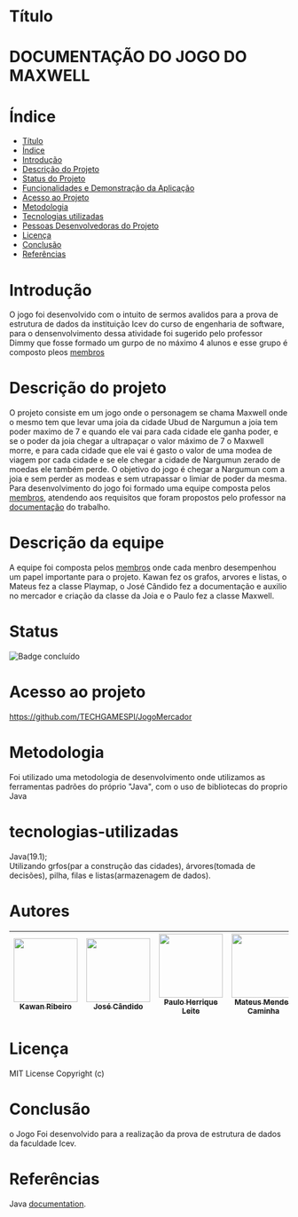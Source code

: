 # Título 

# DOCUMENTAÇÃO DO JOGO DO MAXWELL



# Índice 

* [Título](#Título)
* [Índice](#índice)
* [Introdução](#Introdução)
* [Descrição do Projeto](#descrição-do-projeto)
* [Status do Projeto](#status)
* [Funcionalidades e Demonstração da Aplicação](#funcionalidades-e-demonstração-da-aplicação)
* [Acesso ao Projeto](#acesso-ao-projeto)
* [Metodologia](#metodologia)
* [Tecnologias utilizadas](#tecnologias-utilizadas)
* [Pessoas Desenvolvedoras do Projeto](#Autores)
* [Licença](#licença)
* [Conclusão](#conclusão)
* [Referências](#referências)



# Introdução
O jogo foi desenvolvido com o intuito de sermos avalidos para a prova de estrutura de dados da instituição Icev do curso de engenharia de
software, para o densenvolvimento dessa atividade foi sugerido pelo professor Dimmy que fosse formado um gurpo de no máximo 4 alunos e esse
grupo é composto pleos [membros](#Autores) 


# Descrição do projeto
O projeto consiste em um jogo onde o personagem se chama Maxwell onde o mesmo tem que levar uma joia da cidade Ubud de Nargumun 
a joia tem poder maximo de 7 e quando ele vai para cada cidade ele ganha poder, e se o poder da joia chegar a ultrapaçar o valor
máximo de 7 o Maxwell morre, e para cada cidade que ele vai é gasto o valor de uma modea de viagem por cada cidade e se ele chegar 
a cidade de Nargumun zerado de moedas ele também perde. O objetivo do jogo é chegar a Nargumun com a joia e sem perder as modeas e
sem utrapassar o limiar de poder da mesma. Para desenvolvimento do jogo foi formado uma equipe composta pelos [membros](#Autores),
atendendo aos requisitos que foram propostos pelo professor na [documentação](https://drive.google.com/file/d/1LlP7Q7rZ6qFFT5Ft-sDwsZiShFIj61_V/view?usp=sharing) do trabalho.

# Descrição da equipe
A equipe foi composta pelos [membros](#Autores) onde cada menbro desempenhou um papel importante para o projeto. Kawan fez os grafos, arvores e listas, 
o Mateus fez a classe Playmap, o José Cândido fez a documentação e auxilio no mercador e criação da classe da Joia e o Paulo fez a classe Maxwell. 
 
# Status
![Badge concluído](http://img.shields.io/static/v1?label=STATUS&message=CONCLU%C3%8DDO&color=GREEN&style=for-the-badge)

# Acesso ao projeto
https://github.com/TECHGAMESPI/JogoMercador

# Metodologia
Foi utilizado uma metodologia de desenvolvimento onde utilizamos as ferramentas padrões do próprio "Java", com o  uso de bibliotecas do
proprio Java 

# tecnologias-utilizadas
Java(19.1);<br>
Utilizando grfos(par a construção das cidades), árvores(tomada de decisões), pilha, filas e listas(armazenagem de dados).</br>

# Autores

| [<img src="https://github.com/Kawan2004.png" width=115><br><sub>Kawan Ribeiro</sub>](https://github.com/Kawan2004) | [<img src="https://github.com/TECHGAMESPI.png" width=115><br><sub>José Cândido</sub>](https://github.com/TECHGAMESPI) | [<img src="https://github.com/paulohenrique1303.png" width=115><br><sub>Paulo Herrique Leite</sub>](https://github.com/paulohenrique1303) | [<img src="https://github.com/MateusMendes535.png" width=115><br><sub>Mateus Mendes Caminha</sub>](https://github.com/MateusMendes535) |
| :---: | :---: | :---: | :---: |
# Licença
MIT License Copyright (c)

# Conclusão
o Jogo Foi desenvolvido para a realização da prova de estrutura de dados da faculdade Icev.

# Referências
Java [documentation](https://docs.oracle.com/en/java/).
